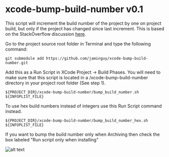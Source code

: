 xcode-bump-build-number v0.1
================

This script will increment the build number of the project by one on project build, but only if the project has changed since last increment. This is based on the StackOverflow discussion [here](http://stackoverflow.com/questions/9258344/better-way-of-incrementing-build-number).

Go to the project source root folder in Terminal and type the following command:

```
git submodule add https://github.com/jaminguy/xcode-bump-build-number.git
```

Add this as a Run Script in XCode Project -> Build Phases. You will need to make sure that this script is located in a /xcode-bump-build-number directory in your project root folder (See step 1).

```
${PROJECT_DIR}/xcode-bump-build-number/bump_build_number.sh ${INFOPLIST_FILE}
```

To use hex build numbers instead of integers use this Run Script command instead.

```
${PROJECT_DIR}/xcode-bump-build-number/bump_build_number_hex.sh ${INFOPLIST_FILE}
```

If you want to bump the build number only when Archiving then check the box labeled "Run script only when installing"

![alt text](https://github.com/jaminguy/xcode-tools/blob/master/XCode_RunScript_Screenshot.png?raw=true "Increment Build Number")
